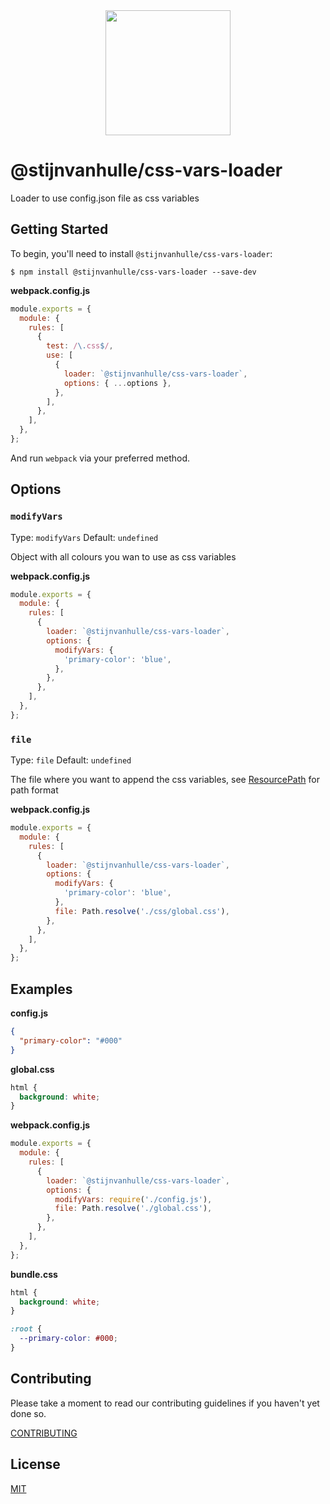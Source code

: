 <div align="center">
  <a href="https://github.com/webpack/webpack">
    <img width="200" height="200" src="https://webpack.js.org/assets/icon-square-big.svg">
  </a>
</div>

# @stijnvanhulle/css-vars-loader

Loader to use config.json file as css variables

## Getting Started

To begin, you'll need to install `@stijnvanhulle/css-vars-loader`:

```console
$ npm install @stijnvanhulle/css-vars-loader --save-dev
```

**webpack.config.js**

```js
module.exports = {
  module: {
    rules: [
      {
        test: /\.css$/,
        use: [
          {
            loader: `@stijnvanhulle/css-vars-loader`,
            options: { ...options },
          },
        ],
      },
    ],
  },
};
```

And run `webpack` via your preferred method.

## Options

### `modifyVars`

Type: `modifyVars`
Default: `undefined`

Object with all colours you wan to use as css variables

**webpack.config.js**

```js
module.exports = {
  module: {
    rules: [
      {
        loader: `@stijnvanhulle/css-vars-loader`,
        options: {
          modifyVars: {
            'primary-color': 'blue',
          },
        },
      },
    ],
  },
};
```

### `file`

Type: `file`
Default: `undefined`

The file where you want to append the css variables, see [ResourcePath](https://webpack.js.org/api/loaders/#thisresourcepath) for path format

**webpack.config.js**

```js
module.exports = {
  module: {
    rules: [
      {
        loader: `@stijnvanhulle/css-vars-loader`,
        options: {
          modifyVars: {
            'primary-color': 'blue',
          },
          file: Path.resolve('./css/global.css'),
        },
      },
    ],
  },
};
```

## Examples

**config.js**

```json
{
  "primary-color": "#000"
}
```

**global.css**

```css
html {
  background: white;
}
```

**webpack.config.js**

```js
module.exports = {
  module: {
    rules: [
      {
        loader: `@stijnvanhulle/css-vars-loader`,
        options: {
          modifyVars: require('./config.js'),
          file: Path.resolve('./global.css'),
        },
      },
    ],
  },
};
```

**bundle.css**

```css
html {
  background: white;
}

:root {
  --primary-color: #000;
}
```

## Contributing

Please take a moment to read our contributing guidelines if you haven't yet done so.

[CONTRIBUTING](./.github/CONTRIBUTING.md)

## License

[MIT](./LICENSE)
